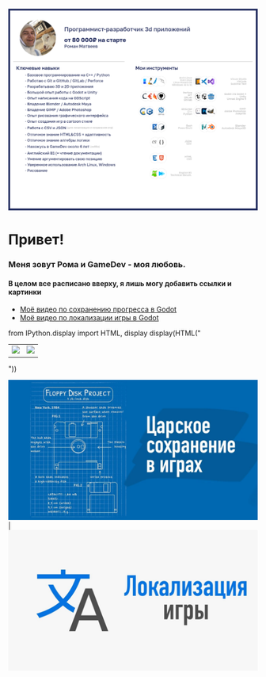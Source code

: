 ![main](main.png "Обо мне")

# Привет!
### Меня зовут Рома и GameDev - моя любовь.

#### В целом все расписано вверху, я лишь могу добавить ссылки и картинки
- [Моё видео по сохранению прогресса в Godot](https://youtu.be/5NgE_IJVtmk)
- [Моё видео по локализации игры в Godot](https://youtu.be/yHgU3tU0Nw0)

from IPython.display import HTML, display
display(HTML("<table><tr><td><img src='img1'></td><td><img src='img2'></td></tr></table>"))

![alt](maxresdefault.jpg) | ![MX1](max1resdefault.jpg)
